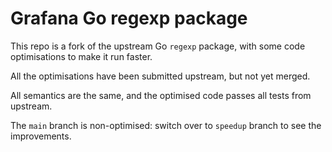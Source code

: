 # Grafana Go regexp package
This repo is a fork of the upstream Go `regexp` package, with some code optimisations to make it run faster.

All the optimisations have been submitted upstream, but not yet merged.

All semantics are the same, and the optimised code passes all tests from upstream.

The `main` branch is non-optimised: switch over to `speedup` branch to see the improvements.

